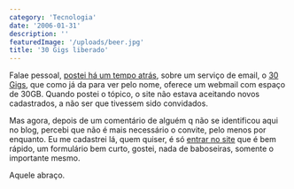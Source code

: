 ```yaml
---
category: 'Tecnologia'
date: '2006-01-31'
description: ''
featuredImage: '/uploads/beer.jpg'
title: '30 Gigs liberado'
---
```


Falae pessoal, [postei há um tempo atrás](/30gigscom), sobre um serviço de email, o [30 Gigs](http://www.30gigs.com), que como já da para ver pelo nome, oferece um webmail com espaço de 30GB. Quando postei o tópico, o site não estava aceitando novos cadastrados, a não ser que tivessem sido convidados.

Mas agora, depois de um comentário de alguém q não se identificou aqui no blog, percebi que não é mais necessário o convite, pelo menos por enquanto. Eu me cadastrei lá, quem quiser, é só [entrar no site](http://www.30gigs.com/accept/140083/ebdde3b84534a3e30941de344441d08c) que é bem rápido, um formulário bem curto, gostei, nada de baboseiras, somente o importante mesmo.

Aquele abraço.
